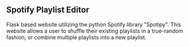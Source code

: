 ## Spotify Playlist Editor
Flask based website utilizing the python Spotify library "Spotipy". This website allows a user to shuffle their existing playlists in a true-random fashion, or combine multiple playlists into a new playlist.
